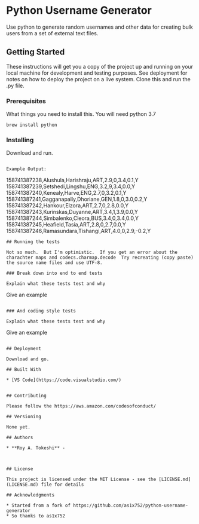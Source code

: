 # Python Username Generator

Use python to generate random usernames and other data for creating bulk users from a set of external text files.

## Getting Started

These instructions will get you a copy of the project up and running on your local machine for development and testing purposes. See deployment for notes on how to deploy the project on a live system.  Clone this and run the .py file.

### Prerequisites

What things you need to install this.  You will need python 3.7

```
brew install python
```

### Installing

Download and run.
```

Example Output:
```
158741387238,Alushula,Harishraju,ART,2.9,0,3.4,0.1,Y
158741387239,Setshedi,Lingshu,ENG,3.2,9,3.4,0.0,Y
158741387240,Kenealy,Harve,ENG,2.7,0,3.2,0.1,Y
158741387241,Gagganapally,Dhoriane,GEN,1.8,0,3.0,0.2,Y
158741387242,Hankour,Elzora,ART,2.7,0,2.8,0.0,Y
158741387243,Kurinskas,Duyanne,ART,3.4,1,3.9,0.0,Y
158741387244,Simbalenko,Cleora,BUS,3.4,0,3.4,0.0,Y
158741387245,Heafield,Tasia,ART,2.8,0,2.7,0.0,Y
158741387246,Ramasundara,Tishangi,ART,4.0,0,2.9,-0.2,Y
```
## Running the tests

Not so much.  But I'm optimistic.  If you get an error about the charachter maps and codecs.charmap.decode  Try recreating (copy paste) the source name files and use UTF-8.

### Break down into end to end tests

Explain what these tests test and why

```
Give an example
```

### And coding style tests

Explain what these tests test and why

```
Give an example
```

## Deployment

Download and go.

## Built With

* [VS Code](https://code.visualstudio.com/)


## Contributing

Please follow the https://aws.amazon.com/codesofconduct/

## Versioning

None yet.

## Authors

* **Roy A. Tokeshi** - 



## License

This project is licensed under the MIT License - see the [LICENSE.md](LICENSE.md) file for details

## Acknowledgments

* Started from a fork of https://github.com/as1x752/python-username-generator
* So thanks to as1x752

